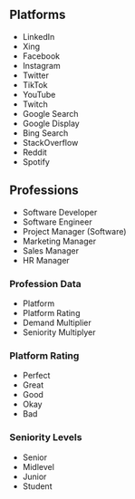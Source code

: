 
## Platforms

- LinkedIn
- Xing
- Facebook
- Instagram
- Twitter
- TikTok
- YouTube
- Twitch
- Google Search
- Google Display
- Bing Search
- StackOverflow
- Reddit
- Spotify


## Professions

- Software Developer
- Software Engineer
- Project Manager (Software)
- Marketing Manager
- Sales Manager
- HR Manager

### Profession Data

- Platform
- Platform Rating
- Demand Multiplier
- Seniority Multiplyer

### Platform Rating

- Perfect
- Great
- Good
- Okay
- Bad

### Seniority Levels

- Senior
- Midlevel
- Junior
- Student

